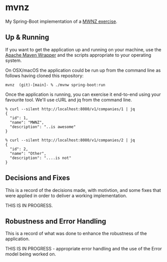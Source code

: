 # mvnz
My Spring-Boot implementation of a [MWNZ exercise](https://github.com/MiddlewareNewZealand/evaluation-instructions).

## Up & Running

If you want to get the application up and running on your machine, use the [Apache Maven
Wrapper](https://maven.apache.org/wrapper/) and the scripts appropriate to your operating
system.

On OSX/macOS the application could be run up from the command line as follows having cloned
this repository:

```
mvnz  (git)-[main]- % ./mvnw spring-boot:run
```

Once the application is running, you can exercise it end-to-end using your favourite tool. We'll use cURL and jq from the command line.

```
% curl --silent http://localhost:8080/v1/companies/1 | jq 
{
  "id": 1,
  "name": "MWNZ",
  "description": "..is awesome"
}
```

```
% curl --silent http://localhost:8080/v1/companies/2 | jq
{
  "id": 2,
  "name": "Other",
  "description": "....is not"
}
```

## Decisions and Fixes

This is a record of the decisions made, with motivtion, and some fixes that were applied
in order to deliver a working implementation.

THIS IS IN PROGRESS.

## Robustness and Error Handling

This is a record of what was done to enhance the robustness of the application.

THIS IS IN PROGRESS - appropriate error handling and the use of the Error model being worked on.